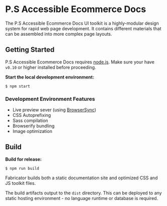 # P.S Accessible Ecommerce Docs

The P.S Accessible Ecommerce Docs UI toolkit is a highly-modular design system for rapid web page development. It contains different materials that can be assembled into more complex page layouts.

## Getting Started

P.S Accessible Ecommerce Docs requires [node.js](http://nodejs.org). Make sure your have `v0.10` or higher installed before proceeding.

**Start the local development environment:**

```
$ npm start
```

### Development Environment Features

- Live preview sever (using [BrowserSync](http://www.browsersync.io/))
- CSS Autoprefixing
- Sass compilation
- Browserify bundling
- Image optimization

## Build

**Build for release:**

```
$ npm run build
```

Fabricator builds both a static documentation site and optimized CSS and JS toolkit files.

The build artifacts output to the `dist` directory. This can be deployed to any static hosting environment - no language runtime or database is required.
